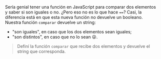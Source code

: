 Sería genial tener una función en JavaScript para comparar dos elementos y saber si son iguales o no. 
¿Pero eso no es lo que hace `==`? Casi, la diferencia está en que esta nueva función no devuelve un booleano. Nuestra función `comparar` devuelve un string:

* "son iguales", en caso que los dos elementos sean iguales;
* "son distintos", en caso que no lo sean :stuck_out_tongue_winking_eye:.

> Definí la función `comparar` que recibe dos elementos y devuelve el string que corresponda.